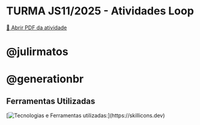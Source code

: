 # TURMA JS11/2025 - Atividades Loop

[📄 Abrir PDF da atividade](https://github.com/julirmatos/exercicios_canvas/blob/master/La%C3%A7os_repeti%C3%A7%C3%A3o/img/pratica_loop.pdf)

# @julirmatos

# @generationbr

## Ferramentas Utilizadas

[![Tecnologias e Ferramentas utilizadas:](https://skillicons.dev/icons?i=vscode,js,github,git,)](https://skillicons.dev)
